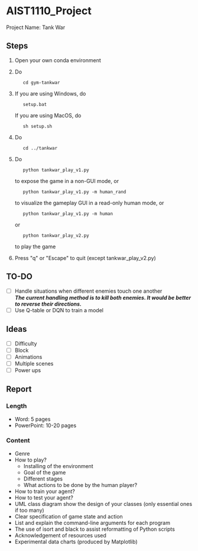 # AIST1110_Project
Project Name: Tank War

## Steps
1. Open your own conda environment
1. Do

          cd gym-tankwar
        
1. If you are using Windows, do

          setup.bat
        
   If you are using MacOS, do
   
          sh setup.sh
        
1. Do

          cd ../tankwar
        
1. Do

          python tankwar_play_v1.py
        
   to expose the game in a non-GUI mode, or
   
          python tankwar_play_v1.py -m human_rand
        
   to visualize the gameplay GUI in a read-only human mode, or
   
          python tankwar_play_v1.py -m human
        
   or
   
          python tankwar_play_v2.py
        
   to play the game
        
1. Press "q" or "Escape" to quit (except tankwar_play_v2.py)

## TO-DO
- [ ] Handle situations when different enemies touch one another \
  ***The current handling method is to kill both enemies. It would be better to reverse their directions.***
- [ ] Use Q-table or DQN to train a model

## Ideas
- [ ] Difficulty
- [ ] Block
- [ ] Animations
- [ ] Multiple scenes
- [ ] Power ups

## Report

### Length
- Word: 5 pages
- PowerPoint: 10-20 pages

### Content
- Genre
- How to play?
    - Installing of the environment
    - Goal of the game
    - Different stages
    - What actions to be done by the human player?
- How to train your agent?
- How to test your agent?
- UML class diagram show the design of your classes (only essential ones if too many)
- Clear specification of game state and action
- List and explain the command-line arguments for each program
- The use of isort and black to assist reformatting of Python scripts
- Acknowledgement of resources used
- Experimental data charts (produced by Matplotlib)
